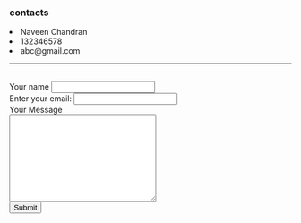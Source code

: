 <!DOCTYPE html>
<html lang="en">
<head>
    <meta charset="UTF-8">
    <title>My Contact</title>
    <link rel="stylesheet" href="style.css">
</head>
<body>
<h3>contacts</h3>
<ui>
    <li>Naveen Chandran</li>
    <li>132346578</li>
    <li>abc@gmail.com</li>
</ui>
<hr>
    <form action="mailto:naveenchandran37@gmail.com" method="post" enctype="text/plain"><br>
        <label>Your name</label>
        <input type="text" name="Your name" value=""><br>
      <!--  <label>Password</label>
        <input type="password" name="" value=""><br>
        <input type="date" name="" value=""><br>  -->
        <label>Enter your email:</label>
        <input type="email" name="your email" value=""><br>
        <label>Your Message</label><br><!-- email verification has problem depends on browser so now message cant sent -->
        <textarea name="Your message" rows="10" cols="30"></textarea><br>
        <input type="submit" name="">


</form>
</body>
</html>

